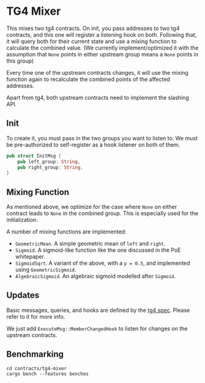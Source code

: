 # TG4 Mixer

This mixes two tg4 contracts.
On init, you pass addresses to two tg4 contracts, and this one will
register a listening hook on both. Following that, it will query both
for their current state and use a mixing function to calculate the combined value.
(We currently implement/optimized it with the assumption that `None` points in
either upstream group means a `None` points in this group)

Every time one of the upstream contracts changes, it will use the mixing
function again to recalculate the combined points of the affected addresses.

Apart from tg4, both upstream contracts need to implement the slashing API.

## Init

To create it, you must pass in the two groups you want to listen to.
We must be pre-authorized to self-register as a hook listener on both of them.

```rust
pub struct InitMsg {
    pub left_group: String,
    pub right_group: String,
}
```

## Mixing Function

As mentioned above, we optimize for the case where `None` on either
contract leads to `None` in the combined group. This is especially used
for the initialization.

A number of mixing functions are implemented:
 - `GeometricMean`. A simple geometric mean of `left` and `right`.
 - `Sigmoid`. A sigmoid-like function like the one discussed in the PoE whitepaper.
 - `SigmoidSqrt`. A variant of the above, with a `p = 0.5`, and implemented using `GeometricSigmoid`.
 - `AlgebraicSigmoid`. An algebraic sigmoid modelled after `Sigmoid`.

## Updates

Basic messages, queries, and hooks are defined by the
[tg4 spec](../../packages/tg4/README.md). Please refer to it for more info.

We just add `ExecuteMsg::MemberChangedHook` to listen for changes on the
upstream contracts.

## Benchmarking

```
cd contracts/tg4-mixer
cargo bench --features benches
```
